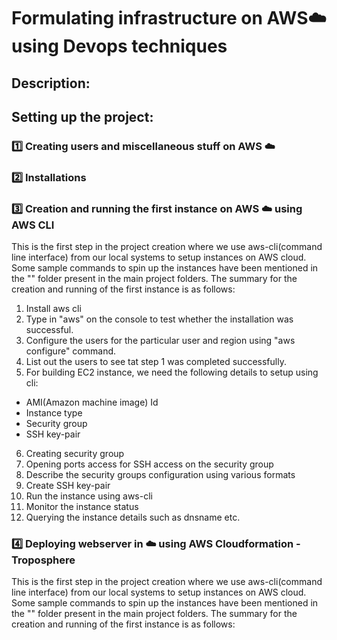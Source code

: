# Formulating infrastructure on AWS:cloud: using Devops techniques

## Description:

## Setting up the project:

### :one: Creating users and miscellaneous stuff on AWS :cloud:

### :two: Installations

### :three: Creation and running the first instance on AWS :cloud: using AWS CLI
This is the first step in the project creation where we use aws-cli(command line interface) from our local systems to setup instances
on AWS cloud. Some sample commands to spin up the instances have been mentioned in the "" folder present in the main project folders.
The summary for the creation and running of the first instance is as follows:

1. Install aws cli
2. Type in "aws" on the console to test whether the installation was successful.
3. Configure the users for the particular user and region using "aws configure" command.
4. List out the users to see tat step 1 was completed successfully.
5. For building EC2 instance, we need the following details to setup using cli:
 - AMI(Amazon machine image) Id
 - Instance type
 - Security group
 - SSH key-pair
6. Creating security group
7. Opening ports access for SSH access on the security group
8. Describe the security groups configuration using various formats
9. Create SSH key-pair
10. Run the instance using aws-cli
11. Monitor the instance status
11. Querying the instance details such as dnsname etc.

### :four: Deploying webserver in :cloud: using AWS Cloudformation - Troposphere
This is the first step in the project creation where we use aws-cli(command line interface) from our local systems to setup instances
on AWS cloud. Some sample commands to spin up the instances have been mentioned in the "" folder present in the main project folders.
The summary for the creation and running of the first instance is as follows:

